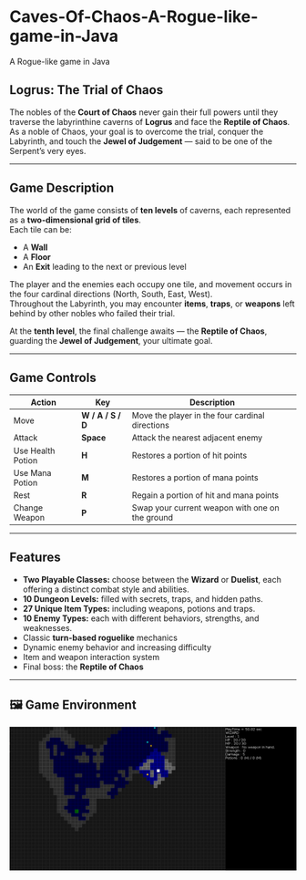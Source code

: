# Caves-Of-Chaos-A-Rogue-like-game-in-Java
A Rogue-like game in Java

## Logrus: The Trial of Chaos

The nobles of the **Court of Chaos** never gain their full powers until they traverse the labyrinthine caverns of **Logrus** and face the **Reptile of Chaos**.  
As a noble of Chaos, your goal is to overcome the trial, conquer the Labyrinth, and touch the **Jewel of Judgement** — said to be one of the Serpent’s very eyes.

---

## Game Description

The world of the game consists of **ten levels** of caverns, each represented as a **two-dimensional grid of tiles**.  
Each tile can be:
- A **Wall**
- A **Floor**
- An **Exit** leading to the next or previous level

The player and the enemies each occupy one tile, and movement occurs in the four cardinal directions (North, South, East, West).  
Throughout the Labyrinth, you may encounter **items**, **traps**, or **weapons** left behind by other nobles who failed their trial.

At the **tenth level**, the final challenge awaits — the **Reptile of Chaos**, guarding the **Jewel of Judgement**, your ultimate goal.

---

## Game Controls

| Action | Key | Description |
|---------|-----|-------------|
| Move | **W / A / S / D** | Move the player in the four cardinal directions |
| Attack | **Space** | Attack the nearest adjacent enemy |
| Use Health Potion | **H** | Restores a portion of hit points |
| Use Mana Potion | **M** | Restores a portion of mana points |
| Rest | **R** | Regain a portion of hit and mana points |
| Change Weapon | **P** | Swap your current weapon with one on the ground |

---

## Features

- **Two Playable Classes:** choose between the **Wizard** or **Duelist**, each offering a distinct combat style and abilities.  
- **10 Dungeon Levels:** filled with secrets, traps, and hidden paths.  
- **27 Unique Item Types:** including weapons, potions and traps.  
- **10 Enemy Types:** each with different behaviors, strengths, and weaknesses.  
- Classic **turn-based roguelike** mechanics  
- Dynamic enemy behavior and increasing difficulty  
- Item and weapon interaction system  
- Final boss: the **Reptile of Chaos**

---

## 🖼️ Game Environment

![Game Environment](./cavesOfChaos.png)  
